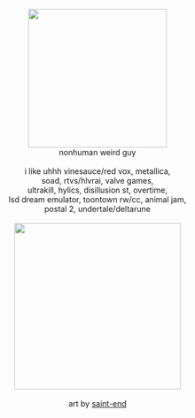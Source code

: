  <p align="center"> <img src="https://i.ibb.co/GW1nCMJ/blur-edges.png" width="250px"> <br>
nonhuman weird guy <br>
   <br>
 i like uhhh vinesauce/red vox, metallica, <br> soad, rtvs/hlvrai, valve games, <br> ultrakill, hylics, disillusion st, overtime,<br>  lsd dream emulator, toontown rw/cc, animal jam,<br> postal 2, undertale/deltarune<br><br> <img src="https://64.media.tumblr.com/90e99c944647668c4afd3d1797138f0d/83ad781bdc0940af-37/s1280x1920/867a3c956845377caa95bf47fdd629354e3b1c20.gifv" width="300px">
 <br> <br> art by <a href="https://saint-end.tumblr.com/post/733077991485243392/ahhh-ive-seen-your-req-post-and-wondering-if"> saint-end </a>

